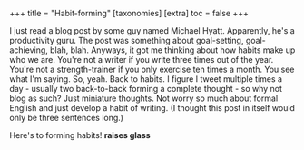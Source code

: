 +++
title = "Habit-forming"
[taxonomies]
[extra]
  toc = false
+++

I just read a blog post by some guy named Michael Hyatt. Apparently, he's a productivity guru. The post was something about goal-setting, goal-achieving, blah, blah. Anyways, it got me thinking about how habits make up who we are. You're not a writer if you write three times out of  the year. You're not a strength-trainer if you only exercise ten times a  month. You see what I'm saying. So, yeah. Back to habits. I figure I tweet multiple times a day -  usually two back-to-back forming a complete thought - so why not blog as  such? Just miniature thoughts. Not worry so much about formal English and just develop a habit of writing. (I thought this post in itself would only be three sentences long.)

Here's to forming habits! **raises glass**